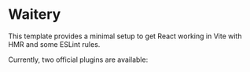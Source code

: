 # Waitery
This template provides a minimal setup to get React working in Vite with HMR and some ESLint rules.

Currently, two official plugins are available:
